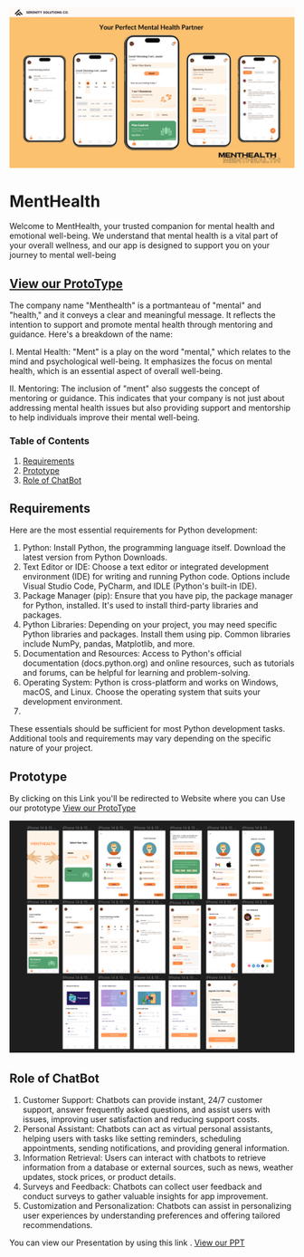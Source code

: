 ![logo](https://github.com/Parth-Shrotriya/MentHealth/blob/main/Turing_hacks(Hack%20Chambers).jpg)
# MentHealth
Welcome to MentHealth, your trusted companion for mental health and emotional well-being. We understand that mental health is a vital part of your overall wellness, and our app is designed to support you on your journey to mental well-being
## [View our ProtoType](https://www.figma.com/proto/HAyrCPFRsjirRzTk216hTH/Untitled?page-id=0%3A1&type=design&node-id=1-2&viewport=631%2C-94%2C0.26&t=UuhwmkmOVWmjHnpr-1&scaling=scale-down&starting-point-node-id=14%3A147&mode=design)
The company name "Menthealth" is a portmanteau of "mental" and "health," and it conveys a clear and meaningful message. It reflects the intention to support and promote mental health through mentoring and guidance. Here's a breakdown of the name:

I. Mental Health: "Ment" is a play on the word "mental," which relates to the mind and psychological well-being. It emphasizes the focus on mental health, which is an essential aspect of overall well-being.

II. Mentoring: The inclusion of "ment" also suggests the concept of mentoring or guidance. This indicates that your company is not just about addressing mental health issues but also providing support and mentorship to help individuals improve their mental well-being.




### Table of Contents

1. [Requirements](#requirements)
2. [Prototype](#prototype)
3. [Role of ChatBot](#role-of-chatbot)


## Requirements

Here are the most essential requirements for Python development:

1. Python: Install Python, the programming language itself. Download the latest version from Python Downloads.
2. Text Editor or IDE: Choose a text editor or integrated development environment (IDE) for writing and running Python code. Options include Visual Studio Code, PyCharm, and IDLE (Python's built-in IDE).
3. Package Manager (pip): Ensure that you have pip, the package manager for Python, installed. It's used to install third-party libraries and packages.
4. Python Libraries: Depending on your project, you may need specific Python libraries and packages. Install them using pip. Common libraries include NumPy, pandas, Matplotlib, and more.
5. Documentation and Resources: Access to Python's official documentation (docs.python.org) and online resources, such as tutorials and forums, can be helpful for learning and problem-solving.
6. Operating System: Python is cross-platform and works on Windows, macOS, and Linux. Choose the operating system that suits your development environment.
7. 
These essentials should be sufficient for most Python development tasks. Additional tools and requirements may vary depending on the specific nature of your project.

## Prototype

By clicking on this Link you'll be redirected to Website where you can Use our prototype 
[View our ProtoType](https://www.figma.com/proto/HAyrCPFRsjirRzTk216hTH/Untitled?page-id=0%3A1&type=design&node-id=1-2&viewport=631%2C-94%2C0.26&t=UuhwmkmOVWmjHnpr-1&scaling=scale-down&starting-point-node-id=14%3A147&mode=design)

![prototype](https://github.com/Parth-Shrotriya/MentHealth/blob/main/Screenshot%202023-11-05%20052546.png)


## Role of ChatBot

1. Customer Support: Chatbots can provide instant, 24/7 customer support, answer frequently asked questions, and assist users with issues, improving user satisfaction and reducing support costs.
2. Personal Assistant: Chatbots can act as virtual personal assistants, helping users with tasks like setting reminders, scheduling appointments, sending notifications, and providing general information.
3. Information Retrieval: Users can interact with chatbots to retrieve information from a database or external sources, such as news, weather updates, stock prices, or product details.
4. Surveys and Feedback: Chatbots can collect user feedback and conduct surveys to gather valuable insights for app improvement.
5. Customization and Personalization: Chatbots can assist in personalizing user experiences by understanding preferences and offering tailored recommendations.

You can view our Presentation by using this link .
[View our PPT](https://docs.google.com/presentation/d/1Xk1E--A2WIhMoiDU4znpScPV2A40VpZW/edit?usp=sharing&ouid=115542711150438930268&rtpof=true&sd=true)

